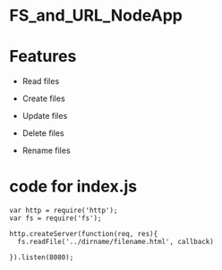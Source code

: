 # FS_and_URL_NodeApp

# Features

* Read files

* Create files

* Update files

* Delete files

* Rename files

# code for index.js

    var http = require('http');
    var fs = require('fs');

    http.createServer(function(req, res){
      fs.readFile('../dirname/filename.html', callback)

    }).listen(8080);




